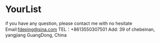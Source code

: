 # YourList
if you have any question, please contact me with no hesitate Email:fdeping@sina.com TEL：+8613550307501 Add: 39 of chebeinan, yangjiang GuangDong, China
